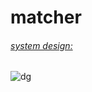 # matcher

<p align="center">
  <h6><ins>system design:</ins></h6>
  
![dg](https://github.com/user-attachments/assets/e3cb5dc7-be6b-4234-a5ac-3af3029cf9f4)

</p>
